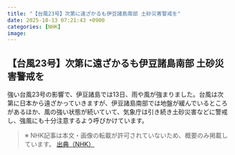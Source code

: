 ```yaml
---
title: "【台風23号】次第に遠ざかるも伊豆諸島南部 土砂災害警戒を"
date: 2025-10-13 07:21:43 +0900
categories: [NHK]
image: 
---
```

## 【台風23号】次第に遠ざかるも伊豆諸島南部 土砂災害警戒を

強い台風23号の影響で、伊豆諸島では13日、雨や風が強まりました。台風は次第に日本から遠ざかっていきますが、伊豆諸島南部では地盤が緩んでいるところがあるほか、風の強い状態が続いていて、気象庁は引き続き土砂災害などに警戒し、強風にも十分注意するよう呼びかけています。

> ※ NHK記事は本文・画像の転載が許可されていないため、概要のみ掲載しています。
[出典（NHK）](http://www3.nhk.or.jp/news/html/20251013/k10014948171000.html)
